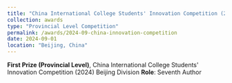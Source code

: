 ```yaml
---
title: "China International College Students' Innovation Competition (2024) Beijing Division - First Prize"
collection: awards
type: "Provincial Level Competition"
permalink: /awards/2024-09-china-innovation-competition
date: 2024-09-01
location: "Beijing, China"
---
```


**First Prize (Provincial Level)**, China International College Students' Innovation Competition (2024) Beijing Division
**Role**: Seventh Author
